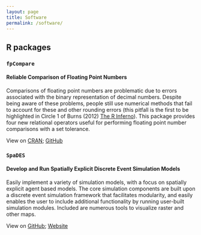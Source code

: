 ```yaml
---
layout: page
title: Software
permalink: /software/
---
```


## R packages

### `fpCompare`

#### Reliable Comparison of Floating Point Numbers

Comparisons of floating point numbers are problematic due to errors associated with the binary representation of decimal numbers. Despite being aware of these problems, people still use numerical methods that fail to account for these and other rounding errors (this pitfall is the first to be highlighted in Circle 1 of Burns (2012) [The R Inferno](http://www.burns-stat.com/pages/Tutor/R_inferno.pdf)). This package provides four new relational operators useful for performing floating point number comparisons with a set tolerance.

View on [CRAN](http://cran.r-project.org/package=fpCompare);  [GitHub](https://github.com/PredictiveEcology/fpCompare)

### `SpaDES`

#### Develop and Run Spatially Explicit Discrete Event Simulation Models

Easily implement a variety of simulation models, with a focus on spatially explicit agent based models. The core simulation components are built upon a discrete event simulation framework that facilitates modularity, and easily enables the user to include additional functionality by running user-built simulation modules. Included are numerous tools to visualize raster and other maps.

View on [GitHub](https://github.com/PredictiveEcology/SpaDES); [Website](http://SpaDES.PredictiveEcology.org)
